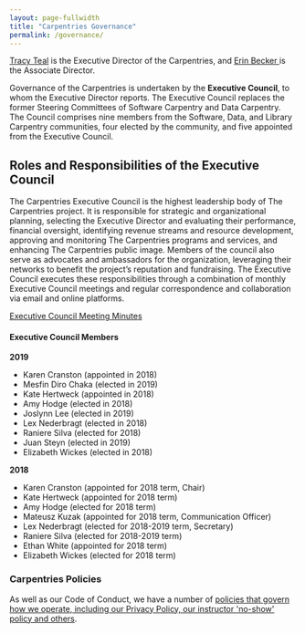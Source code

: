 ```yaml
---
layout: page-fullwidth
title: "Carpentries Governance"
permalink: /governance/
---
```


<a href="{{site.url}}/team/">Tracy Teal</a> is the Executive Director of the Carpentries, and <a href="{{site.url}}/team/">Erin Becker </a> is the Associate Director. 

Governance of the Carpentries is undertaken by the **Executive Council**, to whom the Executive Director reports. The Executive Council replaces the former Steering Committees of Software Carpentry and Data Carpentry. The Council comprises nine members from the Software, Data, and Library Carpentry communities, four elected by the community, and five appointed from the Executive Council. 

## Roles and Responsibilities of the Executive Council

The Carpentries Executive Council is the highest leadership body of The Carpentries project. It is responsible for strategic and organizational planning, selecting the Executive Director and evaluating their performance, financial oversight, identifying revenue streams and resource development, approving and monitoring The Carpentries programs and services, and enhancing The Carpentries public image. Members of the council also serve as advocates and ambassadors for the organization, leveraging their networks to benefit the project’s reputation and fundraising. The Executive Council executes these responsibilities through a combination of monthly Executive Council meetings and regular correspondence and collaboration via email and online platforms.


[Executive Council Meeting Minutes](https://github.com/carpentries/executive-council-info/tree/master/minutes)
 
#### Executive Council Members

**2019**

- Karen Cranston (appointed in 2018)
- Mesfin Diro Chaka (elected in 2019)
- Kate Hertweck (appointed in 2018)
- Amy Hodge (elected in 2018)
- Joslynn Lee (elected in 2019) 
- Lex Nederbragt (elected in 2018)
- Raniere Silva (elected for 2018)
- Juan Steyn (elected in 2019)
- Elizabeth Wickes (elected in 2018)

**2018**

- Karen Cranston (appointed for 2018 term, Chair)
- Kate Hertweck (appointed for 2018 term)
- Amy Hodge (elected for 2018 term)
- Mateusz Kuzak (appointed for 2018 term, Communication Officer)
- Lex Nederbragt (elected for 2018-2019 term, Secretary)
- Raniere Silva (elected for 2018-2019 term)
- Ethan White (appointed for 2018 term)
- Elizabeth Wickes (elected for 2018 term)


### Carpentries Policies

As well as our Code of Conduct, we have a number of [policies that govern how we operate, including our Privacy Policy, our instructor 'no-show' policy and others](https://docs.carpentries.org/topic_folders/policies/index.html). 
